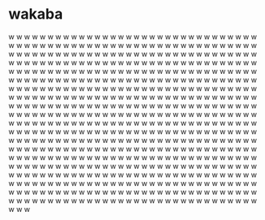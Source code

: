 # wakaba
w
w
w
w
w
w
w
w
w
w
w
w
w
w
w
w
w
w
w
w
w
w
w
w
w
w
w
w
w
w
w
w
w
w
w
w
w
w
w
w
w
w
w
w
w
w
w
w
w
w
w
w
w
w
w
w
w
w
w
w
w
w
w
w
w
w
w
w
w
w
w
w
w
w
w
w
w
w
w
w
w
w
w
w
w
w
w
w
w
w
w
w
w
w
w
w
w
w
w
w
w
w
w
w
w
w
w
w
w
w
w
w
w
w
w
w
w
w
w
w
w
w
w
w
w
w
w
w
w
w
w
w
w
w
w
w
w
w
w
w
w
w
w
w
w
w
w
w
w
w
w
w
w
w
w
w
w
w
w
w
w
w
w
w
w
w
w
w
w
w
w
w
w
w
w
w
w
w
w
w
w
w
w
w
w
w
w
w
w
w
w
w
w
w
w
w
w
w
w
w
w
w
w
w
w
w
w
w
w
w
w
w
w
w
w
w
w
w
w
w
w
w
w
w
w
w
w
w
w
w
w
w
w
w
w
w
w
w
w
w
w
w
w
w
w
w
w
w
w
w
w
w
w
w
w
w
w
w
w
w
w
w
w
w
w
w
w
w
w
w
w
w
w
w
w
w
w
w
w
w
w
w
w
w
w
w
w
w
w
w
w
w
w
w
w
w
w
w
w
w
w
w
w
w
w
w
w
w
w
w
w
w
w
w
w
w
w
w
w
w
w
w
w
w
w
w
w
w
w
w
w
w
w
w
w
w
w
w
w
w
w
w
w
w
w
w
w
w
w
w
w
w
w
w
w
w
w
w
w
w
w
w
w
w
w
w
w
w
w
w
w
w
w
w
w
w
w
w
w
w
w
w
w
w
w
w
w
w
w
w
w
w
w
w
w
w
w
w
w
w
w
w
w
w
w
w
w
w
w
w
w
w
w
w
w
w
w
w
w
w
w
w
w
w
w
w
w
w
w
w
w
w
w
w
w
w
w
w
w
w
w
w
w
w
w
w
w
w
w
w
w
w
w
w
w
w
w
w
w
w
w
w
w
w
w
w
w
w
w
w
w
w
w
w
w
w
w
w
w
w
w
w
w
w
w
w
w
w
w
w
w
w
w
w
w
w
w
w
w
w
w
w
w
w
w
w
w
w
w
w
w
w
w
w
w
w
w
w
w
w
w
w
w
w
w
w
w
w
w
w
w
w
w
w
w
w
w
w
w
w
w
w
w
w
w
w
w
w
w
w
w
w
w
w
w
w
w
w
w
w
w
w
w
w
w
w
w
w
w
w
w
w
w
w
w
w
w
w
w
w
w
w
w
w
w
w
w
w
w
w
w
w
w
w
w
w
w
w
w
w
w
w
w
w
w
w
w
w
w
w
w
w
w
w
w
w
w
w
w
w
w
w
w
w
w
w
w
w
w
w
w
w
w
w
w
w
w
w
w
w
w
w
w
